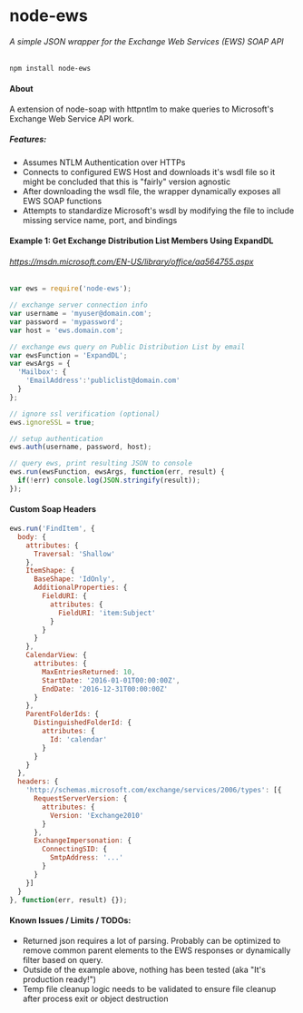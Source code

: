 # node-ews
###### A simple JSON wrapper for the Exchange Web Services (EWS) SOAP API

```
npm install node-ews
```

#### About
A extension of node-soap with httpntlm to make queries to Microsoft's Exchange Web Service API work.

##### Features:
- Assumes NTLM Authentication over HTTPs
- Connects to configured EWS Host and downloads it's wsdl file so it might be concluded that this is "fairly" version agnostic
- After downloading the wsdl file, the wrapper dynamically exposes all EWS SOAP functions
- Attempts to standardize Microsoft's wsdl by modifying the file to include missing service name, port, and bindings

#### Example 1: Get Exchange Distribution List Members Using ExpandDL
###### https://msdn.microsoft.com/EN-US/library/office/aa564755.aspx
```js
var ews = require('node-ews');

// exchange server connection info
var username = 'myuser@domain.com';
var password = 'mypassword';
var host = 'ews.domain.com';

// exchange ews query on Public Distribution List by email
var ewsFunction = 'ExpandDL';
var ewsArgs = {
  'Mailbox': {
    'EmailAddress':'publiclist@domain.com'
  }
};

// ignore ssl verification (optional)
ews.ignoreSSL = true;

// setup authentication
ews.auth(username, password, host);

// query ews, print resulting JSON to console
ews.run(ewsFunction, ewsArgs, function(err, result) {
  if(!err) console.log(JSON.stringify(result));
});
````

#### Custom Soap Headers
```js
ews.run('FindItem', {
  body: {
    attributes: {
      Traversal: 'Shallow'
    },
    ItemShape: {
      BaseShape: 'IdOnly',
      AdditionalProperties: {
        FieldURI: {
          attributes: {
            FieldURI: 'item:Subject'
          }
        }
      }
    },
    CalendarView: {
      attributes: {
        MaxEntriesReturned: 10,
        StartDate: '2016-01-01T00:00:00Z',
        EndDate: '2016-12-31T00:00:00Z'
      }
    },
    ParentFolderIds: {
      DistinguishedFolderId: {
        attributes: {
          Id: 'calendar'
        }
      }
    }
  },
  headers: {
    'http://schemas.microsoft.com/exchange/services/2006/types': [{
      RequestServerVersion: {
        attributes: {
          Version: 'Exchange2010'
        }
      },
      ExchangeImpersonation: {
        ConnectingSID: {
          SmtpAddress: '...'
        }
      }
    }]
  }
}, function(err, result) {});
```

#### Known Issues / Limits / TODOs:
- Returned json requires a lot of parsing. Probably can be optimized to remove common parent elements to the EWS responses or dynamically filter based on query.
- Outside of the example above, nothing has been tested (aka "It's production ready!")
- Temp file cleanup logic needs to be validated to ensure file cleanup after process exit or object destruction
